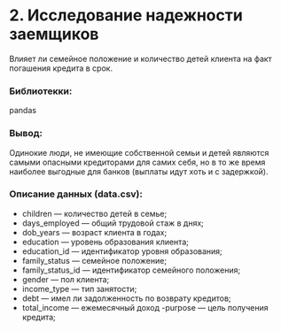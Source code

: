# 2. Исследование надежности заемщиков
Влияет ли семейное положение и количество детей клиента на факт погашения кредита в срок.

### Библиотекки:
pandas

### Вывод: 
Одинокие люди, не имеющие собственной семьи и детей являются самыми опасными кредиторами для самих себя, но в то же время наиболее выгодные для банков (выплаты идут хоть и с задержкой).

### Описание данных (data.csv):
- children — количество детей в семье;
- days_employed — общий трудовой стаж в днях;
- dob_years — возраст клиента в годах;
- education — уровень образования клиента;
- education_id — идентификатор уровня образования;
- family_status — семейное положение;
- family_status_id — идентификатор семейного положения;
- gender — пол клиента;
- income_type — тип занятости;
- debt — имел ли задолженность по возврату кредитов;
- total_income — ежемесячный доход -purpose — цель получения кредита;
